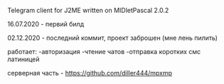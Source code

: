 Telegram client for J2ME written on MIDletPascal 2.0.2

16.07.2020 - первий билд

02.12.2020 - последний коммит, проект заброшен (мне лень пилить)

работает:
-авторизация
-чтение чатов
-отправка коротких смс латиницей

серверная часть - https://github.com/diller444/mpxmp
